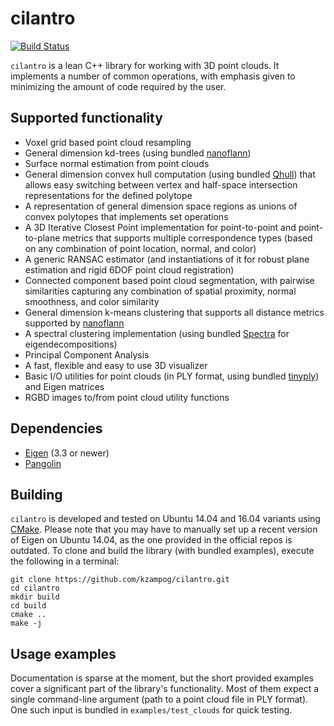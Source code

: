 # cilantro
[![Build Status](https://travis-ci.org/kzampog/cilantro.svg?branch=master)](https://travis-ci.org/kzampog/cilantro)

`cilantro` is a lean C++ library for working with 3D point clouds. It implements a number of common operations, with emphasis given to minimizing the amount of code required by the user.

## Supported functionality
- Voxel grid based point cloud resampling
- General dimension kd-trees (using bundled [nanoflann](https://github.com/jlblancoc/nanoflann))
- Surface normal estimation from point clouds
- General dimension convex hull computation (using bundled [Qhull](http://www.qhull.org/)) that allows easy switching between vertex and half-space intersection representations for the defined polytope
- A representation of general dimension space regions as unions of convex polytopes that implements set operations
- A 3D Iterative Closest Point implementation for point-to-point and point-to-plane metrics that supports multiple correspondence types (based on any combination of point location, normal, and color)
- A generic RANSAC estimator (and instantiations of it for robust plane estimation and rigid 6DOF point cloud registration)
- Connected component based point cloud segmentation, with pairwise similarities capturing any combination of spatial proximity, normal smoothness, and color similarity
- General dimension k-means clustering that supports all distance metrics supported by [nanoflann](https://github.com/jlblancoc/nanoflann)
- A spectral clustering implementation (using bundled [Spectra](https://github.com/yixuan/spectra) for eigendecompositions)
- Principal Component Analysis
- A fast, flexible and easy to use 3D visualizer
- Basic I/O utilities for point clouds (in PLY format, using bundled [tinyply](https://github.com/ddiakopoulos/tinyply)) and Eigen matrices
- RGBD images to/from point cloud utility functions

## Dependencies
- [Eigen](http://eigen.tuxfamily.org/index.php?title=Main_Page) (3.3 or newer)
- [Pangolin](https://github.com/stevenlovegrove/Pangolin)

## Building
`cilantro` is developed and tested on Ubuntu 14.04 and 16.04 variants using [CMake](https://cmake.org/).
Please note that you may have to manually set up a recent version of Eigen on Ubuntu 14.04, as the one provided in the official repos is outdated.
To clone and build the library (with bundled examples), execute the following in a terminal:

```
git clone https://github.com/kzampog/cilantro.git
cd cilantro
mkdir build
cd build
cmake ..
make -j
```

## Usage examples
Documentation is sparse at the moment, but the short provided examples cover a significant part of the library's functionality.
Most of them expect a single command-line argument (path to a point cloud file in PLY format). One such input is bundled in `examples/test_clouds` for quick testing.
